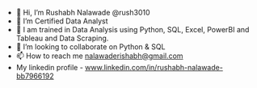 - 👋 Hi, I’m Rushabh Nalawade @rush3010
- 👀 I’m Certified Data Analyst
- 🌱 I am trained in Data Analysis using Python, SQL, Excel, PowerBI and Tableau and Data Scraping.
- 💞️ I’m looking to collaborate on Python & SQL
- 📫 How to reach me nalawaderishabh@gmail.com
- My linkedin profile - www.linkedin.com/in/rushabh-nalawade-bb7966192

<!---
rush3010/rush3010 is a ✨ special ✨ repository because its `README.md` (this file) appears on your GitHub profile.
You can click the Preview link to take a look at your changes.
--->
